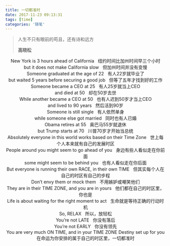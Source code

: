 ```yaml
---
title: 一切都准时
date: 2017-11-23 09:13:31
tags: [time]
categories: '随笔'
---
```


<blockquote class="blockquote-center">人生不只有眼前的苟且，还有诗和远方

<strong>高晓松</strong>
</blockquote>

<!-- more -->

<center>New York is 3 hours ahead of California &nbsp; 纽约时间比加州时间早三个小时</center>
<center>but it does not make California slow &nbsp; 但加州时间并没有变慢</center>
<center>Someone graduated at the age of 22 &nbsp; 有人22岁就毕业了</center>
<center>but waited 5 years before securing a good job &nbsp; 但等了五年才找到好的工作</center>
<center>Someone became a CEO at 25 &nbsp; 有人25岁就当上CEO</center>
<center>and died at 50 &nbsp; 却在50岁去世</center>
<center>While another became a CEO at 50 &nbsp; 也有人迟到50岁才当上CEO</center>
<center>and lived to 90 years &nbsp; 然后活到90岁</center>
<center>Someone is still single &nbsp; 有人依然单身</center>
<center>while someone else got married &nbsp; 同时也有人已婚</center>
<center>Obama retires at 55 &nbsp; 奥巴马55岁就退休</center>
<center>but Trump starts at 70 &nbsp; 川普70岁才开始当总统</center>
<center>Absolutely everyone in this world works based on their Time Zone &nbsp; 世上每个人本来就有自己的发展时区</center>
<center>People around you might seem to go ahead of you &nbsp; 身边有些人看似走在你前面</center>
<center>some might seem to be behind you &nbsp; 也有人看似走在你后面</center>
<center>But everyone is running their own RACE, in their own TIME &nbsp; 但其实每个人在自己的时区有自己的步程</center>
<center>Don’t envy them or mock them &nbsp; 不用嫉妒或嘲笑他们</center>
<center>They are in their TIME ZONE, and you are in yours &nbsp; 他们都在自己的时区里，你也是</center>
<center>Life is about waiting for the right moment to act &nbsp; 生命就是等待正确的行动时机</center>
<center>So, RELAX &nbsp; 所以，放轻松</center>
<center>You’re not LATE &nbsp; 你没有落后</center>
<center>You’re not EARLY &nbsp; 你没有领先</center>
<center>You are very much ON TIME, and in your TIME ZONE Destiny set up for you</center>
<center>在命运为你安排的属于自己的时区里，一切都准时</center>
